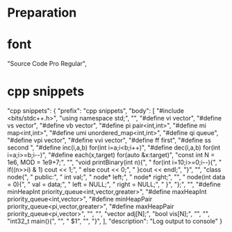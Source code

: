 # Preparation
 
# font
"Source Code Pro Regular",

# cpp snippets 

"cpp snippets": {
		"prefix": "cpp snippets",
		"body": [
			"#include <bits/stdc++.h>",	
			"using namespace std;",
			"",
			"#define vi vector<int>",
			"#define vs vector<string>",
			"#define vb vector<bool>",
			"#define pi pair<int,int>",
			"#define mi map<int,int>",
			"#define umi unordered_map<int,int>",
			"#define qi queue<int>",
			"#define vpi vector<pi>",
			"#define vvi vector<vi>",
			"#define ff first",
			"#define ss second ",
			"#define inc(i,a,b) for(int i=a;i<b;i++)",
			"#define dec(i,a,b) for(int i=a;i>=b;i--)",
			"#define each(x,target) for(auto &x:target)",
			"const int N = 1e6, MOD = 1e9+7;",
			"",
			"void printBinary(int n){",
			"    for(int i=10;i>=0;i--){",
			"        if((n>>i) & 1) cout << 1;",
			"        else cout << 0;",
			"    }cout << endl;",
			"}",
			"",
			"class node{",
			"    public:",
			"        int val;",
			"        node* left;",
			"        node* right;",
			"",
			"        node(int data = 0){",
			"            val = data;",
			"            left = NULL;",
			"            right = NULL;",
			"        }",
			"};",
			"",
			"#define minHeapInt priority_queue<int,vector<int>,greater<int>>",
			"#define maxHeapInt priority_queue<int,vector<int>>",
			"#define minHeapPair priority_queue<pi,vector<pi>,greater<pi>>",
			"#define maxHeapPair priority_queue<pi,vector<pi>>",
			"",
			"",
			"vector<int> adj[N];",
			"bool vis[N];",
			"",
			"",
			"int32_t main(){",
			"",
			"    $1",
			"",
			"}",
		],
		"description": "Log output to console"
	}